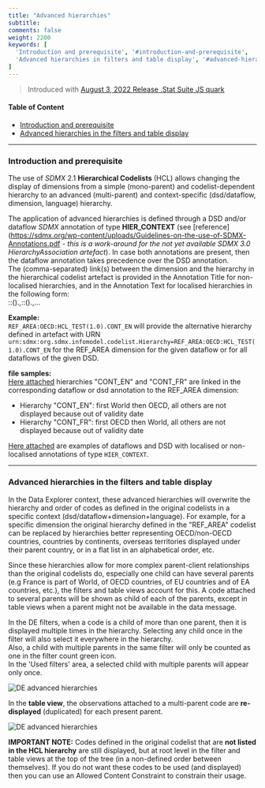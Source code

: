 ```yaml
---
title: "Advanced hierarchies"
subtitle: 
comments: false
weight: 2200
keywords: [
  'Introduction and prerequisite', '#introduction-and-prerequisite',
  'Advanced hierarchies in filters and table display', '#advanced-hierarchies-in-the-filters-and-table-display',
]
---
```


> Introduced with [August 3, 2022 Release .Stat Suite JS quark](https://sis-cc.gitlab.io/dotstatsuite-documentation/changelog/#august-3-2022)

#### Table of Content
- [Introduction and prerequisite](#introduction-and-prerequisite)
- [Advanced hierarchies in the filters and table display](#advanced-hierarchies-in-the-filters-and-table-display)

---

### Introduction and prerequisite
The use of *SDMX* 2.1 **Hierarchical Codelists** (HCL) allows changing the display of dimensions from a simple (mono-parent) and codelist-dependent hierarchy to an advanced (multi-parent) and context-specific (dsd/dataflow, dimension, language) hierarchy.

The application of advanced hierarchies is defined through a DSD and/or dataflow *SDMX* annotation of type **HIER_CONTEXT** (see [reference](https://sdmx.org/wp-content/uploads/Guidelines-on-the-use-of-SDMX-Annotations.pdf *- this is a work-around for the not yet available SDMX 3.0 HierarchyAssociation artefact*). In case both annotations are present, then the dataflow annotation takes precedence over the DSD annotation.  
The (comma-separated) link(s) between the dimension and the hierarchy in the hierarchical codelist artefact is provided in the Annotation Title for non-localised hierarchies, and in the Annotation Text for localised hierarchies in the following form:  
<component id>:<HCL agency>:<HCL id>(<HCL version>).<hierarchy id>,<component id>:<HCL agency>:<HCL id>(<HCL version>).<hierarchy id>,...

**Example:**  
`REF_AREA:OECD:HCL_TEST(1.0).CONT_EN` will provide the alternative hierarchy defined in artefact with URN `urn:sdmx:org.sdmx.infomodel.codelist.Hierarchy=REF_AREA:OECD:HCL_TEST(1.0).CONT_EN` for the REF_AREA dimension for the given dataflow or for all dataflows of the given DSD.

**file samples:**  
[Here attached](https://gitlab.com/sis-cc/dotstatsuite-documentation/-/blob/master/content/HCL_-_Hierarchy_by_continents.xml) hierarchies "CONT_EN" and "CONT_FR" are linked in the corresponding dataflow or dsd annotation to the REF_AREA dimension:
- Hierarchy "CONT_EN": first World then OECD, all others are not displayed because out of validity date
- Hierarchy "CONT_FR": first OECD then World, all others are not displayed because out of validity date

[Here attached](https://gitlab.com/sis-cc/dotstatsuite-documentation/-/blob/master/content/TEST-DF_AREA-1.0-all.xml) are examples of dataflows and DSD with localised or non-localised annotations of type `HIER_CONTEXT`.

---

### Advanced hierarchies in the filters and table display
In the Data Explorer context, these advanced hierarchies will overwrite the hierarchy and order of codes as defined in the original codelists in a specific context (dsd/dataflow+dimension+language). For example, for a specific dimension the original hierarchy defined in the "REF_AREA" codelist can be replaced by hierarchies better representing OECD/non-OECD countries, countries by continents, overseas territories displayed under their parent country, or in a flat list in an alphabetical order, etc.

Since these hierarchies allow for more complex parent-client relationships than the original codelists do, especially one child can have several parents (e.g France is part of World, of OECD countries, of EU countries and of EA countries, etc.), the filters and table views account for this. A code attached to several parents will be shown as child of each of the parents, except in table views when a parent might not be available in the data message.

In the DE filters, when a code is a child of more than one parent, then it is displayed multiple times in the hierarchy. Selecting any child once in the filter will also select it everywhere in the hierarchy.  
Also, a child with multiple parents in the same filter will only be counted as one in the filter count green icon.  
In the 'Used filters' area, a selected child with multiple parents will appear only once.

![DE advanced hierarchies](/dotstatsuite-documentation/images/de-advanced-hierarchies1.png)

In the **table view**, the observations attached to a multi-parent code are **re-displayed** (duplicated) for each present parent.

![DE advanced hierarchies](/dotstatsuite-documentation/images/de-advanced-hierarchies2.png)

**IMPORTANT NOTE:** Codes defined in the original codelist that are **not listed in the HCL hierarchy** are still displayed, but at root level in the filter and table views at the top of the tree (in a non-defined order between themselves). If you do not want these codes to be used (and displayed) then you can use an Allowed Content Constraint to constrain their usage.
